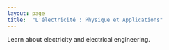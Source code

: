 ```yaml
--- 
layout: page
title:  "L'électricité : Physique et Applications"
---
```


Learn about electricity and electrical engineering.

